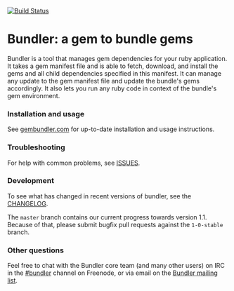 [![Build Status](https://secure.travis-ci.org/carlhuda/bundler.png?branch=master)](http://travis-ci.org/carlhuda/bundler)

# Bundler: a gem to bundle gems

Bundler is a tool that manages gem dependencies for your ruby application. It
takes a gem manifest file and is able to fetch, download, and install the gems
and all child dependencies specified in this manifest. It can manage any update
to the gem manifest file and update the bundle's gems accordingly. It also lets
you run any ruby code in context of the bundle's gem environment.

### Installation and usage

See [gembundler.com](http://gembundler.com) for up-to-date installation and usage instructions.

### Troubleshooting

For help with common problems, see [ISSUES](https://github.com/carlhuda/bundler/blob/master/ISSUES.md).

### Development

To see what has changed in recent versions of bundler, see the [CHANGELOG](https://github.com/carlhuda/bundler/blob/master/CHANGELOG.md).

The `master` branch contains our current progress towards version 1.1. Because of that, please submit bugfix pull requests against the `1-0-stable` branch.

### Other questions

Feel free to chat with the Bundler core team (and many other users) on IRC in the  [#bundler](irc://irc.freenode.net/bundler) channel on Freenode, or via email on the [Bundler mailing list](http://groups.google.com/group/ruby-bundler).
